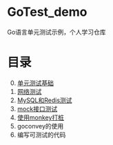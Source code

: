 # GoTest_demo
Go语言单元测试示例，个人学习仓库

# 目录
0. [单元测试基础](md/0.%20%E5%8D%95%E5%85%83%E6%B5%8B%E8%AF%95%E5%9F%BA%E7%A1%80.md)
1. [网络测试](md/1.%20%20%E7%BD%91%E7%BB%9C%E6%B5%8B%E8%AF%95.md)
2. [ MySQL和Redis测试](md/2.%20MySQL%E5%92%8CRedis%E6%B5%8B%E8%AF%95.md)
3. [mock接口测试](md/3.%20mock%E6%8E%A5%E5%8F%A3%E6%B5%8B%E8%AF%95.md)
4. [使用monkey打桩](md/4.%20%E4%BD%BF%E7%94%A8monkey%E6%89%93%E6%A1%A9.md)
5. goconvey的使用
6. 编写可测试的代码
